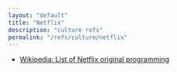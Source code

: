 ```yaml
---
layout: "default"
title: "Netflix"
description: "culture refs"
permalink: "/refs/culture/netflix"
---
```


- [Wikipedia: List of Netflix original programming](https://en.wikipedia.org/wiki/List_of_original_programs_distributed_by_Netflix)

